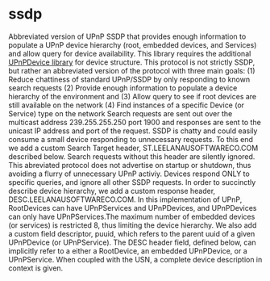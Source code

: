 # ssdp
Abbreviated version of UPnP SSDP that provides enough information to populate a UPnP device hierarchy (root, embedded devices, and Services) and allow query for device availability. This library requires the additional [UPnPDevice library](https://github.com/dltoth/UPnPDevice/) for device structure. 
This protocol is not strictly SSDP, but rather an abbreviated version of the protocol with three main goals: (1) Reduce chattiness of standard UPnP/SSDP by only responding to known search requests (2) Provide enough information to populate a device hierarchy of the environment and (3) Allow query to see if root devices are still available on the network (4) Find instances of a specific Device (or Service) type on the network
Search requests are sent out over the multicast address 239.255.255.250 port 1900 and responses are sent to the unicast IP address and port of the request. 
SSDP is chatty and could easily consume a small device responding to unnecessary requests. To this end we add a custom Search Target header, ST.LEELANAUSOFTWARECO.COM described below. Search requests without this header are silently ignored. This abreviated protocol does not advertise on startup or shutdown, thus avoiding a flurry of unnecessary UPnP activiy. Devices respond ONLY to specific queries, and ignore all other SSDP requests.
In order to succinctly describe device hierarchy, we add a custom response header, DESC.LEELANAUSOFTWARECO.COM. In this implementation of UPnP, RootDevices can have UPnPServices and UPnPDevices, and UPnPDevices can only have UPnPServices.The maximum number of embedded  devices (or services) is restricted 8, thus limiting the device hierarchy. We also add a custom field descriptor, puuid, which refers to the parent uuid of a given UPnPDevice (or UPnPService). The DESC header field, defined below, can implicitly refer to a either a RootDevice, an embedded UPnPDevice, or a UPnPService. When coupled with the USN, a complete device description in context is given.

